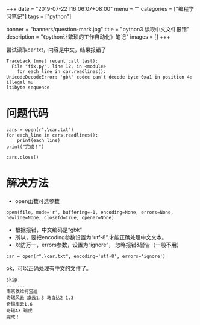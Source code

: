 +++
date = "2019-07-22T16:06:07+08:00"
menu = ""
categories = ["编程学习笔记"]
tags = ["python"]

banner = "banners/question-mark.jpg"
title = "python3 读取中文文件报错"
description = "《python让繁琐的工作自动化》笔记"
images = []
+++

尝试读取car.txt，内容是中文，结果报错了
```
Traceback (most recent call last):
  File "fix.py", line 12, in <module>
    for each_line in car.readlines():
UnicodeDecodeError: 'gbk' codec can't decode byte 0xa1 in position 4: illegal mu
ltibyte sequence
```
# 问题代码

```
cars = open(r".\car.txt")
for each_line in cars.readlines():
	print(each_line)
print("完成！")

cars.close()
```
# 解决方法
- open函数可选参数
```
open(file, mode='r', buffering=-1, encoding=None, errors=None, newline=None, closefd=True, opener=None)
```
- 根据报错，中文编码是“gbk”
- 所以，要把encoding参数设置为“utf-8”,才能正确处理中文文本。
- 以防万一，errors参数，设置为“ignore”， 忽略报错&警告（一般不用）

```
car = open(r".\car.txt", encoding='utf-8', errors='ignore')
```
ok，可以正确处理有中文的文件了。

```
skip
... ...
南京依维柯宝迪
奇瑞风云 旗云1.3 马自达2 1.3
奇瑞旗云1.6
奇瑞A3 瑞虎
完成！
```